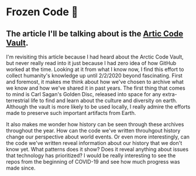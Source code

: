 # Frozen Code 🥶
## The article I'll be talking about is the [Artic Code Vault](https://archiveprogram.github.com/arctic-vault/#:~:text=The%20GitHub%20Arctic%20Code%20Vault,Pole%20than%20the%20Arctic%20Circle.).

I'm revisiting this article because I had heard about the Arctic Code Vault, but never really read into it just because I had zero idea of how GitHub worked at the time. Looking at it from what I know now, I find this effort to collect humanity's knowledge up until 2/2/2020 beyond fascinating. First and foremost, it makes me think about how we've chosen to archive what we know and how we've shared it in past years. The first thing that comes to mind is Carl Sagan's Golden Disc, released into space for any extra-terrestrial life to find and learn about the culture and diversity on earth. Although the vault is more likely to be used locally, I really admire the efforts made to preserve such important artifacts from Earth.

It also makes me wonder how history can be seen through these archives throughout the year. How can the code we've written throuhgout history change our perspective about world events. Or even more interestingly, can the code we've written reveal information about our history that we don't know yet. What patterns does it show? Does it reveal anything about issues that technology has prioritized? I would be really interesting to see the repos from the beginning of COVID-19 and see how much progress was made since.



